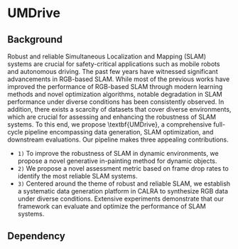 # UMDrive
## Background
Robust and reliable Simultaneous Localization and Mapping (SLAM) systems are crucial for safety-critical applications such as mobile robots and autonomous driving. The past few years have witnessed significant advancements in RGB-based SLAM. While most of the previous works have improved the performance of RGB-based SLAM through modern learning methods and novel optimization algorithms, notable degradation in SLAM performance under diverse conditions has been consistently observed. In addition, there exists a scarcity of datasets that cover diverse environments, which are crucial for assessing and enhancing the robustness of SLAM systems. To this end, we propose \textbf{UMDrive}, a comprehensive full-cycle pipeline encompassing data generation, SLAM optimization, and downstream evaluations. Our pipeline makes three appealing contributions. 
- `1)` To improve the robustness of SLAM in dynamic environments, we propose a novel generative in-painting method for dynamic objects.
- `2)` We propose a novel assessment metric based on frame drop rates to identify the most reliable SLAM systems.
- `3)` Centered around the theme of robust and reliable SLAM, we establish a systematic data generation platform in CALRA to synthesize RGB data under diverse conditions. Extensive experiments demonstrate that our framework can evaluate and optimize the performance of SLAM systems.
## Dependency
